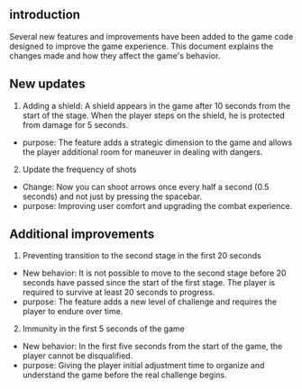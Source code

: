 ## introduction

Several new features and improvements have been added to the game code designed to improve the game experience. This document explains the changes made and how they affect the game's behavior.

## New updates
1) Adding a shield:
  A shield appears in the game after 10 seconds from the start of the stage.
  When the player steps on the shield, he is protected from damage for 5 seconds.
  - purpose:
  The feature adds a strategic dimension to the game and allows the player additional room for maneuver in dealing with dangers.
2) Update the frequency of shots
  - Change:
  Now you can shoot arrows once every half a second (0.5 seconds) and not just by pressing the spacebar.
  - purpose:
  Improving user comfort and upgrading the combat experience.

## Additional improvements
1) Preventing transition to the second stage in the first 20 seconds
  - New behavior:
It is not possible to move to the second stage before 20 seconds have passed since the start of the first stage.
The player is required to survive at least 20 seconds to progress.
  - purpose:
The feature adds a new level of challenge and requires the player to endure over time.
2) Immunity in the first 5 seconds of the game
  - New behavior:
In the first five seconds from the start of the game, the player cannot be disqualified.
  - purpose:
Giving the player initial adjustment time to organize and understand the game before the real challenge begins.
